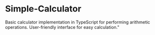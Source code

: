 # Simple-Calculator
Basic calculator implementation in TypeScript for performing arithmetic operations. User-friendly interface for easy calculation."
